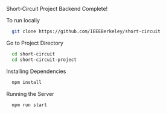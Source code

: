 
Short-Circuit Project Backend Complete!

To run locally


```bash
  git clone https://github.com/IEEEBerkeley/short-circuit
```

Go to Project Directory

```bash
  cd short-circuit
  cd short-circuit-project
```

Installing Dependencies

```bash
  npm install
```

Running the Server

```bash
  npm run start
```
